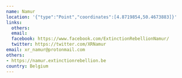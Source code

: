 ```yaml
---
name: Namur
location: '{"type":"Point","coordinates":[4.8719854,50.4673883]}'
links:
  others: 
  email: 
  facebook: https://www.facebook.com/ExtinctionRebellionNamur/
  twitter: https://twitter.com/XRNamur
email: xr_namur@protonmail.com
others:
- https://namur.extinctionrebellion.be
country: Belgium
---
```

